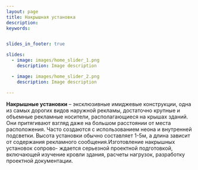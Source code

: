 ```yaml
---
layout: page
title: Накрышная установка
description:
keywords:


slides_in_footer: true

slides:
  - image: images/home_slider_1.png
    description: Image description

  - image: images/home_slider_2.png
    description: Image description

---
```




**Накрышные установки** – эксклюзивные имиджевые конструкции, одна из самых дорогих видов наружной рекламы, достаточно крупные и объемные рекламные носители, располагающиеся на крышах зданий. Они притягивают взгляд даже на большом расстоянии от места расположения. Часто создаются с использованием неона и внутренней подсветки.
Высота установки обычно составляет 1-5м, а длина зависит от содержания рекламного сообщения.Изготовление накрышных установок сопрово- ждается серьезной проектной подготовкой, включающей изучение кровли здания, расчеты нагрузок, разработку проектной документации.
